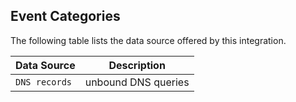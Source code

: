 
## Event Categories


The following table lists the data source offered by this integration.

| Data Source | Description                          |
| ----------- | ------------------------------------ |
| `DNS records` | unbound DNS queries |









